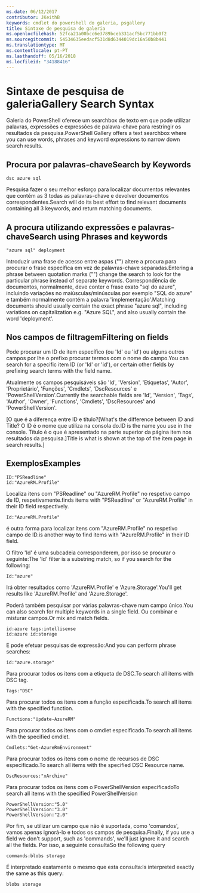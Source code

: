 ```yaml
---
ms.date: 06/12/2017
contributor: JKeithB
keywords: cmdlet do powershell do galeria, psgallery
title: Sintaxe de pesquisa de galeria
ms.openlocfilehash: 52fca21a00bcc6e3789bceb331acf5bc771bb0f2
ms.sourcegitcommit: 54534635eedacf531d8d6344019dc16a50b8b441
ms.translationtype: MT
ms.contentlocale: pt-PT
ms.lasthandoff: 05/16/2018
ms.locfileid: "34188416"
---
```

# <a name="gallery-search-syntax"></a><span data-ttu-id="dc120-103">Sintaxe de pesquisa de galeria</span><span class="sxs-lookup"><span data-stu-id="dc120-103">Gallery Search Syntax</span></span>

<span data-ttu-id="dc120-104">Galeria do PowerShell oferece um searchbox de texto em que pode utilizar palavras, expressões e expressões de palavra-chave para restringir os resultados da pesquisa.</span><span class="sxs-lookup"><span data-stu-id="dc120-104">PowerShell Gallery offers a text searchbox where you can use words, phrases and keyword expressions to narrow down search results.</span></span>

## <a name="search-by-keywords"></a><span data-ttu-id="dc120-105">Procura por palavras-chave</span><span class="sxs-lookup"><span data-stu-id="dc120-105">Search by Keywords</span></span>

    dsc azure sql

<span data-ttu-id="dc120-106">Pesquisa fazer o seu melhor esforço para localizar documentos relevantes que contém as 3 todas as palavras-chave e devolver documentos correspondentes.</span><span class="sxs-lookup"><span data-stu-id="dc120-106">Search will do its best effort to find relevant documents containing all 3 keywords, and return matching documents.</span></span>

## <a name="search-using-phrases-and-keywords"></a><span data-ttu-id="dc120-107">A procura utilizando expressões e palavras-chave</span><span class="sxs-lookup"><span data-stu-id="dc120-107">Search using Phrases and keywords</span></span>

    "azure sql" deployment

<span data-ttu-id="dc120-108">Introduzir uma frase de acesso entre aspas ("") altere a procura para procurar o frase específica em vez de palavras-chave separadas.</span><span class="sxs-lookup"><span data-stu-id="dc120-108">Entering a phrase between quotation marks ("") change the search to look for the particular phrase instead of separate keywords.</span></span>
<span data-ttu-id="dc120-109">Correspondência de documentos, normalmente, deve conter o frase exato "sql do azure", incluindo variações no maiúsculas/minúsculas por exemplo "SQL do azure" e também normalmente contém a palavra 'implementação'.</span><span class="sxs-lookup"><span data-stu-id="dc120-109">Matching documents should usually contain the exact phrase "azure sql", including variations on capitalization e.g. "Azure SQL", and also usually contain the word 'deployment'.</span></span>

## <a name="filtering-on-fields"></a><span data-ttu-id="dc120-110">Nos campos de filtragem</span><span class="sxs-lookup"><span data-stu-id="dc120-110">Filtering on fields</span></span>

<span data-ttu-id="dc120-111">Pode procurar um ID de item específico (ou 'Id' ou 'id') ou alguns outros campos por lhe o prefixo procurar termos com o nome do campo.</span><span class="sxs-lookup"><span data-stu-id="dc120-111">You can search for a specific item ID (or 'Id' or 'id'), or certain other fields by prefixing search terms with the field name.</span></span>

<span data-ttu-id="dc120-112">Atualmente os campos pesquisáveis são 'Id', 'Version', 'Etiquetas', 'Autor', 'Proprietário', 'Funções', 'Cmdlets', 'DscResources' e 'PowerShellVersion'.</span><span class="sxs-lookup"><span data-stu-id="dc120-112">Currently the searchable fields are 'Id', 'Version', 'Tags', 'Author', 'Owner', 'Functions', 'Cmdlets', 'DscResources' and 'PowerShellVersion'.</span></span>

<span data-ttu-id="dc120-113">[O que é a diferença entre ID e título?</span><span class="sxs-lookup"><span data-stu-id="dc120-113">[What's the difference between ID and Title?</span></span> <span data-ttu-id="dc120-114">O ID é o nome que utiliza na consola do.</span><span class="sxs-lookup"><span data-stu-id="dc120-114">ID is the name you use in the console.</span></span> <span data-ttu-id="dc120-115">Título é o que é apresentado na parte superior da página item nos resultados da pesquisa.]</span><span class="sxs-lookup"><span data-stu-id="dc120-115">Title is what is shown at the top of the item page in search results.]</span></span>

## <a name="examples"></a><span data-ttu-id="dc120-116">Exemplos</span><span class="sxs-lookup"><span data-stu-id="dc120-116">Examples</span></span>

    ID:"PSReadline"
    id:"AzureRM.Profile"

<span data-ttu-id="dc120-117">Localiza itens com "PSReadline" ou "AzureRM.Profile" no respetivo campo de ID, respetivamente.</span><span class="sxs-lookup"><span data-stu-id="dc120-117">finds items with "PSReadline" or "AzureRM.Profile" in their ID field respectively.</span></span>

    Id:"AzureRM.Profile"

<span data-ttu-id="dc120-118">é outra forma para localizar itens com "AzureRM.Profile" no respetivo campo de ID.</span><span class="sxs-lookup"><span data-stu-id="dc120-118">is another way to find items with "AzureRM.Profile" in their ID field.</span></span>

<span data-ttu-id="dc120-119">O filtro 'Id' é uma subcadeia corresponderem, por isso se procurar o seguinte:</span><span class="sxs-lookup"><span data-stu-id="dc120-119">The 'Id' filter is a substring match, so if you search for the following:</span></span>

    Id:"azure"

<span data-ttu-id="dc120-120">Irá obter resultados como 'AzureRM.Profile' e 'Azure.Storage'.</span><span class="sxs-lookup"><span data-stu-id="dc120-120">You'll get results like 'AzureRM.Profile' and 'Azure.Storage'.</span></span>

<span data-ttu-id="dc120-121">Poderá também pesquisar por várias palavras-chave num campo único.</span><span class="sxs-lookup"><span data-stu-id="dc120-121">You can also search for multiple keywords in a single field.</span></span> <span data-ttu-id="dc120-122">Ou combinar e misturar campos.</span><span class="sxs-lookup"><span data-stu-id="dc120-122">Or mix and match fields.</span></span>

    id:azure tags:intellisense
    id:azure id:storage

<span data-ttu-id="dc120-123">E pode efetuar pesquisas de expressão:</span><span class="sxs-lookup"><span data-stu-id="dc120-123">And you can perform phrase searches:</span></span>

    id:"azure.storage"


<span data-ttu-id="dc120-124">Para procurar todos os itens com a etiqueta de DSC.</span><span class="sxs-lookup"><span data-stu-id="dc120-124">To search all items with DSC tag.</span></span>

    Tags:"DSC"

<span data-ttu-id="dc120-125">Para procurar todos os itens com a função especificada.</span><span class="sxs-lookup"><span data-stu-id="dc120-125">To search all items with the specified function.</span></span>

    Functions:"Update-AzureRM"

<span data-ttu-id="dc120-126">Para procurar todos os itens com o cmdlet especificado.</span><span class="sxs-lookup"><span data-stu-id="dc120-126">To search all items with the specified cmdlet.</span></span>

    Cmdlets:"Get-AzureRmEnvironment"

<span data-ttu-id="dc120-127">Para procurar todos os itens com o nome de recursos de DSC especificado.</span><span class="sxs-lookup"><span data-stu-id="dc120-127">To search all items with the specified DSC Resource name.</span></span>

    DscResources:"xArchive"

<span data-ttu-id="dc120-128">Para procurar todos os itens com o PowerShellVersion especificado</span><span class="sxs-lookup"><span data-stu-id="dc120-128">To search all items with the specified PowerShellVersion</span></span>

    PowerShellVersion:"5.0"
    PowerShellVersion:"3.0"
    PowerShellVersion:"2.0"


<span data-ttu-id="dc120-129">Por fim, se utilizar um campo que não é suportada, como 'comandos', vamos apenas ignorá-lo e todos os campos de pesquisa.</span><span class="sxs-lookup"><span data-stu-id="dc120-129">Finally, if you use a field we don't support, such as 'commands', we'll just ignore it and search all the fields.</span></span> <span data-ttu-id="dc120-130">Por isso, a seguinte consulta</span><span class="sxs-lookup"><span data-stu-id="dc120-130">So the following query</span></span>

    commands:blobs storage

<span data-ttu-id="dc120-131">É interpretado exatamente o mesmo que esta consulta:</span><span class="sxs-lookup"><span data-stu-id="dc120-131">Is interpreted exactly the same as this query:</span></span>

    blobs storage